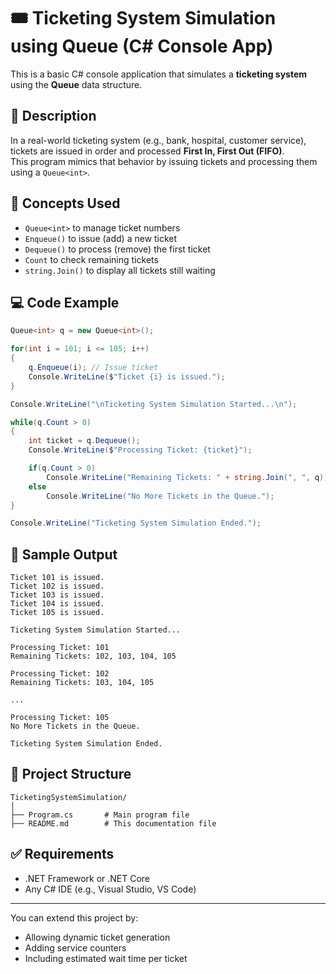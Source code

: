 
# 🎟️ Ticketing System Simulation using Queue (C# Console App)

This is a basic C# console application that simulates a **ticketing system** using the **Queue** data structure.

## 📌 Description

In a real-world ticketing system (e.g., bank, hospital, customer service), tickets are issued in order and processed **First In, First Out (FIFO)**.  
This program mimics that behavior by issuing tickets and processing them using a `Queue<int>`.

## 🧠 Concepts Used

- `Queue<int>` to manage ticket numbers
- `Enqueue()` to issue (add) a new ticket
- `Dequeue()` to process (remove) the first ticket
- `Count` to check remaining tickets
- `string.Join()` to display all tickets still waiting

## 💻 Code Example

```csharp
Queue<int> q = new Queue<int>();

for(int i = 101; i <= 105; i++)
{
    q.Enqueue(i); // Issue ticket
    Console.WriteLine($"Ticket {i} is issued.");
}

Console.WriteLine("\nTicketing System Simulation Started...\n");

while(q.Count > 0)
{
    int ticket = q.Dequeue();
    Console.WriteLine($"Processing Ticket: {ticket}");

    if(q.Count > 0)
        Console.WriteLine("Remaining Tickets: " + string.Join(", ", q));
    else
        Console.WriteLine("No More Tickets in the Queue.");
}

Console.WriteLine("Ticketing System Simulation Ended.");
```

## 🧪 Sample Output

```
Ticket 101 is issued.
Ticket 102 is issued.
Ticket 103 is issued.
Ticket 104 is issued.
Ticket 105 is issued.

Ticketing System Simulation Started...

Processing Ticket: 101
Remaining Tickets: 102, 103, 104, 105

Processing Ticket: 102
Remaining Tickets: 103, 104, 105

...

Processing Ticket: 105
No More Tickets in the Queue.

Ticketing System Simulation Ended.
```

## 📁 Project Structure

```
TicketingSystemSimulation/
│
├── Program.cs       # Main program file
├── README.md        # This documentation file
```

## ✅ Requirements

- .NET Framework or .NET Core
- Any C# IDE (e.g., Visual Studio, VS Code)

---

You can extend this project by:
- Allowing dynamic ticket generation
- Adding service counters
- Including estimated wait time per ticket
